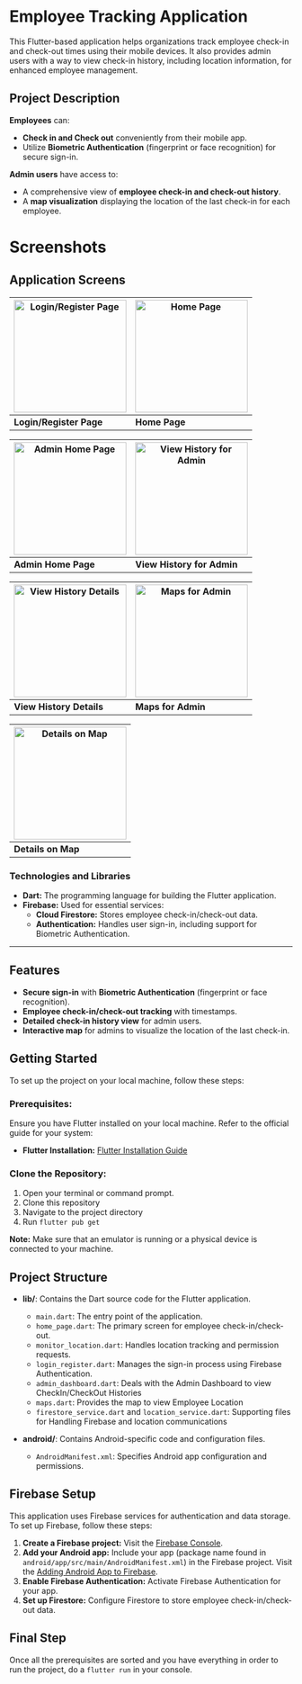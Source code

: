 # Employee Tracking Application

This Flutter-based application helps organizations track employee check-in and check-out times using their mobile devices. It also provides admin users with a way to view check-in history, including location information, for enhanced employee management.

## Project Description

**Employees** can:
- **Check in and Check out** conveniently from their mobile app.
- Utilize **Biometric Authentication** (fingerprint or face recognition) for secure sign-in.

**Admin users** have access to:
- A comprehensive view of **employee check-in and check-out history**.
- A **map visualization** displaying the location of the last check-in for each employee.

# Screenshots

## Application Screens

| <img src="screenshots/login_register.jpg" alt="Login/Register Page" width="200" /> | <img src="screenshots/home.jpg" alt="Home Page" width="200" /> |
| -------------------------------------------------------- | ------------------------------------------------------ |
| **Login/Register Page**                                  | **Home Page**                                           |

| <img src="screenshots/admin_home.jpg" alt="Admin Home Page" width="200" />        | <img src="screenshots/admin_view_history.jpg" alt="View History for Admin" width="200" /> |
| -------------------------------------------------------- | -------------------------------------------------------------- |
| **Admin Home Page**                                      | **View History for Admin**                                     |

| <img src="screenshots/admin_show_history.jpg" alt="View History Details" width="200" /> | <img src="screenshots/admin_maps.jpg" alt="Maps for Admin" width="200" /> |
| --------------------------------------------------------------- | ------------------------------------------------------ |
| **View History Details**                                     | **Maps for Admin**                                           |

| <img src="screenshots/admin_details_on_map.jpg" alt="Details on Map" width="200" /> |
| -------------------------------------------------------- |
| **Details on Map**                                        |


### Technologies and Libraries
- **Dart:** The programming language for building the Flutter application.
- **Firebase:** Used for essential services:
  - **Cloud Firestore:** Stores employee check-in/check-out data.
  - **Authentication:** Handles user sign-in, including support for Biometric Authentication.

---

## Features
- **Secure sign-in** with **Biometric Authentication** (fingerprint or face recognition).
- **Employee check-in/check-out tracking** with timestamps.
- **Detailed check-in history view** for admin users.
- **Interactive map** for admins to visualize the location of the last check-in.


## Getting Started

To set up the project on your local machine, follow these steps:

### Prerequisites:
Ensure you have Flutter installed on your local machine. Refer to the official guide for your system:

- **Flutter Installation:** [Flutter Installation Guide](https://docs.flutter.dev/get-started/install)

### Clone the Repository:
1. Open your terminal or command prompt.
2. Clone this repository
3. Navigate to the project directory
4. Run ```flutter pub get ```


**Note:** Make sure that an emulator is running or a physical device is connected to your machine.


## Project Structure

- **lib/**: Contains the Dart source code for the Flutter application.
  - `main.dart`: The entry point of the application.
  - `home_page.dart`: The primary screen for employee check-in/check-out.
  - `monitor_location.dart`: Handles location tracking and permission requests.
  - `login_register.dart`: Manages the sign-in process using Firebase Authentication.
  - `admin_dashboard.dart`: Deals with the Admin Dashboard to view CheckIn/CheckOut Histories
  - `maps.dart`: Provides the map to view Employee Location
  - `firestore_service.dart` and `location_service.dart`: Supporting files for Handling Firebase and location communications

- **android/**: Contains Android-specific code and configuration files.
  - `AndroidManifest.xml`: Specifies Android app configuration and permissions.


## Firebase Setup

This application uses Firebase services for authentication and data storage. To set up Firebase, follow these steps:

1. **Create a Firebase project:** Visit the [Firebase Console](https://console.firebase.google.com/).
2. **Add your Android app:** Include your app (package name found in `android/app/src/main/AndroidManifest.xml`) in the Firebase project. Visit the [Adding Android App to Firebase](https://firebase.google.com/docs/android/setup?authuser=0&hl=en).
3. **Enable Firebase Authentication:** Activate Firebase Authentication for your app.
4. **Set up Firestore:** Configure Firestore to store employee check-in/check-out data.



## Final Step 

Once all the prerequisites are sorted and you have everything in order to run the project, 
do a ```flutter run```
in your console. 
